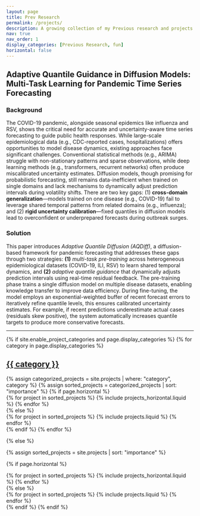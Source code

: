 ```yaml
---
layout: page
title: Prev Research
permalink: /projects/
description: A growing collection of my Previous research and projects.
nav: true
nav_order: 1
display_categories: [Previous Research, fun]
horizontal: false
---
```

## Adaptive Quantile Guidance in Diffusion Models: Multi-Task Learning for Pandemic Time Series Forecasting  

### Background
  
The COVID-19 pandemic, alongside seasonal epidemics like influenza and RSV, shows the critical need for accurate and uncertainty-aware time series forecasting to guide public health responses. While large-scale epidemiological data (e.g., CDC-reported cases, hospitalizations) offers opportunities to model disease dynamics, existing approaches face significant challenges. Conventional statistical methods (e.g., ARIMA) struggle with non-stationary patterns and sparse observations, while deep learning methods (e.g., transformers, recurrent networks) often produce miscalibrated uncertainty estimates. Diffusion models, though promising for probabilistic forecasting, still remains data-inefficient when trained on single domains and lack mechanisms to dynamically adjust prediction intervals during volatility shifts. There are two key gaps: (1) **cross-domain generalization**—models trained on one disease (e.g., COVID-19) fail to leverage shared temporal patterns from related domains (e.g., influenza); and (2) **rigid uncertainty calibration**—fixed quantiles in diffusion models lead to overconfident or underprepared forecasts during outbreak surges.  

### Solution

This paper introduces *Adaptive Quantile Diffusion (AQDiff)*, a diffusion-based framework for pandemic forecasting that addresses these gaps through two strategies: **(1)** *multi-task pre-training* across heterogeneous epidemiological datasets (COVID-19, ILI, RSV) to learn shared temporal dynamics, and **(2)** *adaptive quantile guidance* that dynamically adjusts prediction intervals using real-time residual feedback. The pre-training phase trains a single diffusion model on multiple disease datasets, enabling knowledge transfer to improve data efficiency. During fine-tuning, the model employs an exponential-weighted buffer of recent forecast errors to iteratively refine quantile levels, this ensures calibrated uncertainty estimates. For example, if recent predictions underestimate actual cases (residuals skew positive), the system automatically increases quantile targets to produce more conservative forecasts.  

---

<!-- pages/projects.md -->
<div class="projects">
{% if site.enable_project_categories and page.display_categories %}
  <!-- Display categorized projects -->
  {% for category in page.display_categories %}
  <a id="{{ category }}" href=".#{{ category }}">
    <h2 class="category">{{ category }}</h2>
  </a>
  {% assign categorized_projects = site.projects | where: "category", category %}
  {% assign sorted_projects = categorized_projects | sort: "importance" %}
  <!-- Generate cards for each project -->
  {% if page.horizontal %}
  <div class="container">
    <div class="row row-cols-1 row-cols-md-2">
    {% for project in sorted_projects %}
      {% include projects_horizontal.liquid %}
    {% endfor %}
    </div>
  </div>
  {% else %}
  <div class="row row-cols-1 row-cols-md-3">
    {% for project in sorted_projects %}
      {% include projects.liquid %}
    {% endfor %}
  </div>
  {% endif %}
  {% endfor %}

{% else %}

<!-- Display projects without categories -->

{% assign sorted_projects = site.projects | sort: "importance" %}

  <!-- Generate cards for each project -->

{% if page.horizontal %}

  <div class="container">
    <div class="row row-cols-1 row-cols-md-2">
    {% for project in sorted_projects %}
      {% include projects_horizontal.liquid %}
    {% endfor %}
    </div>
  </div>
  {% else %}
  <div class="row row-cols-1 row-cols-md-3">
    {% for project in sorted_projects %}
      {% include projects.liquid %}
    {% endfor %}
  </div>
  {% endif %}
{% endif %}
</div>

